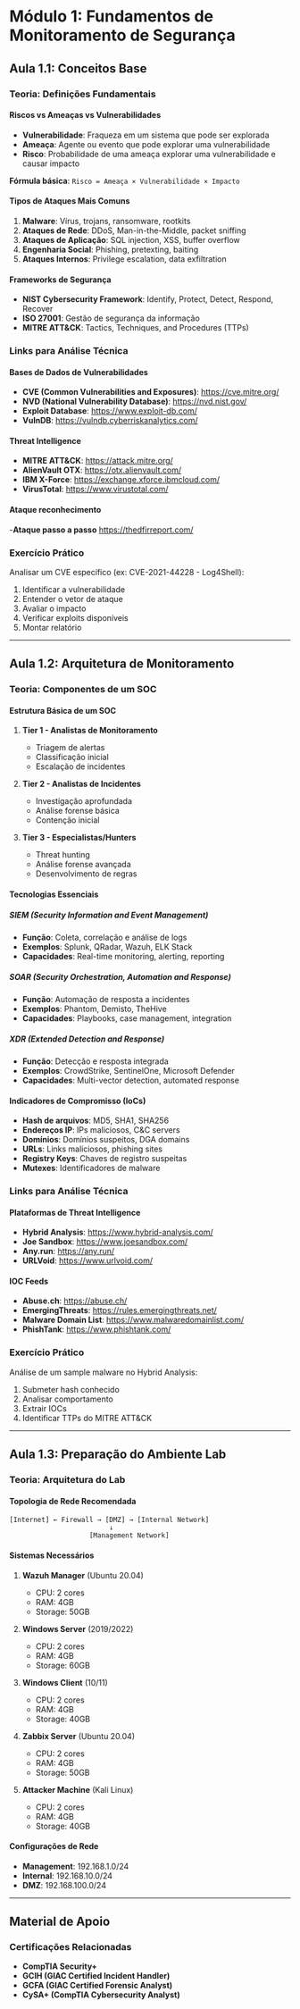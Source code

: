 # Módulo 1: Fundamentos de Monitoramento de Segurança

## Aula 1.1: Conceitos Base

### Teoria: Definições Fundamentais

#### Riscos vs Ameaças vs Vulnerabilidades
- **Vulnerabilidade**: Fraqueza em um sistema que pode ser explorada
- **Ameaça**: Agente ou evento que pode explorar uma vulnerabilidade
- **Risco**: Probabilidade de uma ameaça explorar uma vulnerabilidade e causar impacto

**Fórmula básica**: `Risco = Ameaça × Vulnerabilidade × Impacto`

#### Tipos de Ataques Mais Comuns
1. **Malware**: Vírus, trojans, ransomware, rootkits
2. **Ataques de Rede**: DDoS, Man-in-the-Middle, packet sniffing
3. **Ataques de Aplicação**: SQL injection, XSS, buffer overflow
4. **Engenharia Social**: Phishing, pretexting, baiting
5. **Ataques Internos**: Privilege escalation, data exfiltration

#### Frameworks de Segurança
- **NIST Cybersecurity Framework**: Identify, Protect, Detect, Respond, Recover
- **ISO 27001**: Gestão de segurança da informação
- **MITRE ATT&CK**: Tactics, Techniques, and Procedures (TTPs)

### Links para Análise Técnica

#### Bases de Dados de Vulnerabilidades
- **CVE (Common Vulnerabilities and Exposures)**: https://cve.mitre.org/
- **NVD (National Vulnerability Database)**: https://nvd.nist.gov/
- **Exploit Database**: https://www.exploit-db.com/
- **VulnDB**: https://vulndb.cyberriskanalytics.com/

#### Threat Intelligence
- **MITRE ATT&CK**: https://attack.mitre.org/
- **AlienVault OTX**: https://otx.alienvault.com/
- **IBM X-Force**: https://exchange.xforce.ibmcloud.com/
- **VirusTotal**: https://www.virustotal.com/

#### Ataque reconhecimento
-**Ataque passo a passo** https://thedfirreport.com/

### Exercício Prático
Analisar um CVE específico (ex: CVE-2021-44228 - Log4Shell):
1. Identificar a vulnerabilidade
2. Entender o vetor de ataque
3. Avaliar o impacto
4. Verificar exploits disponíveis
5. Montar relatório
---

## Aula 1.2: Arquitetura de Monitoramento

### Teoria: Componentes de um SOC

#### Estrutura Básica de um SOC
1. **Tier 1 - Analistas de Monitoramento**
   - Triagem de alertas
   - Classificação inicial
   - Escalação de incidentes

2. **Tier 2 - Analistas de Incidentes**
   - Investigação aprofundada
   - Análise forense básica
   - Contenção inicial

3. **Tier 3 - Especialistas/Hunters**
   - Threat hunting
   - Análise forense avançada
   - Desenvolvimento de regras

#### Tecnologias Essenciais

##### SIEM (Security Information and Event Management)
- **Função**: Coleta, correlação e análise de logs
- **Exemplos**: Splunk, QRadar, Wazuh, ELK Stack
- **Capacidades**: Real-time monitoring, alerting, reporting

##### SOAR (Security Orchestration, Automation and Response)
- **Função**: Automação de resposta a incidentes
- **Exemplos**: Phantom, Demisto, TheHive
- **Capacidades**: Playbooks, case management, integration

##### XDR (Extended Detection and Response)
- **Função**: Detecção e resposta integrada
- **Exemplos**: CrowdStrike, SentinelOne, Microsoft Defender
- **Capacidades**: Multi-vector detection, automated response

#### Indicadores de Compromisso (IoCs)
- **Hash de arquivos**: MD5, SHA1, SHA256
- **Endereços IP**: IPs maliciosos, C&C servers
- **Domínios**: Domínios suspeitos, DGA domains
- **URLs**: Links maliciosos, phishing sites
- **Registry Keys**: Chaves de registro suspeitas
- **Mutexes**: Identificadores de malware

### Links para Análise Técnica

#### Plataformas de Threat Intelligence
- **Hybrid Analysis**: https://www.hybrid-analysis.com/
- **Joe Sandbox**: https://www.joesandbox.com/
- **Any.run**: https://any.run/
- **URLVoid**: https://www.urlvoid.com/

#### IOC Feeds
- **Abuse.ch**: https://abuse.ch/
- **EmergingThreats**: https://rules.emergingthreats.net/
- **Malware Domain List**: https://www.malwaredomainlist.com/
- **PhishTank**: https://www.phishtank.com/

### Exercício Prático
Análise de um sample malware no Hybrid Analysis:
1. Submeter hash conhecido
2. Analisar comportamento
3. Extrair IOCs
4. Identificar TTPs do MITRE ATT&CK

---

## Aula 1.3: Preparação do Ambiente Lab

### Teoria: Arquitetura do Lab

#### Topologia de Rede Recomendada
```
[Internet] ← Firewall → [DMZ] → [Internal Network]
                         ↓
                    [Management Network]
```

#### Sistemas Necessários
1. **Wazuh Manager** (Ubuntu 20.04)
   - CPU: 2 cores
   - RAM: 4GB
   - Storage: 50GB

2. **Windows Server** (2019/2022)
   - CPU: 2 cores
   - RAM: 4GB
   - Storage: 60GB

3. **Windows Client** (10/11)
   - CPU: 2 cores
   - RAM: 4GB
   - Storage: 40GB

4. **Zabbix Server** (Ubuntu 20.04)
   - CPU: 2 cores
   - RAM: 4GB
   - Storage: 50GB

5. **Attacker Machine** (Kali Linux)
   - CPU: 2 cores
   - RAM: 4GB
   - Storage: 40GB

#### Configurações de Rede
- **Management**: 192.168.1.0/24
- **Internal**: 192.168.10.0/24
- **DMZ**: 192.168.100.0/24


---

## Material de Apoio

### Certificações Relacionadas
- **CompTIA Security+**
- **GCIH (GIAC Certified Incident Handler)**
- **GCFA (GIAC Certified Forensic Analyst)**
- **CySA+ (CompTIA Cybersecurity Analyst)**
